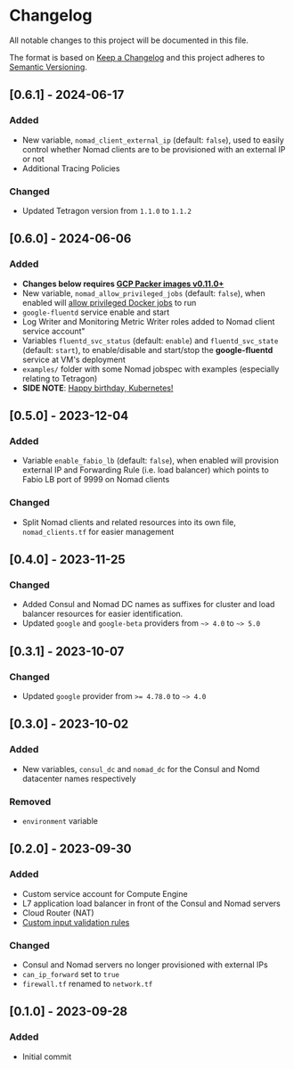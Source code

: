 # Changelog
All notable changes to this project will be documented in this file.

The format is based on [Keep a Changelog](http://keepachangelog.com/en/1.0.0/)
and this project adheres to [Semantic Versioning](http://semver.org/spec/v2.0.0.html).

## [0.6.1] - 2024-06-17
### Added
- New variable, `nomad_client_external_ip` (default: `false`), used to easily control whether Nomad clients are to be provisioned with an external IP or not
- Additional Tracing Policies
### Changed
- Updated Tetragon version from `1.1.0` to `1.1.2`

## [0.6.0] - 2024-06-06
### Added
- **Changes below requires [GCP Packer images v0.11.0+](https://github.com/Neutrollized/packer-gcp-with-githubactions/blob/main/CHANGELOG.md#0110---2024-05-28)**
- New variable, `nomad_allow_privileged_jobs` (default: `false`), when enabled will [allow privileged Docker jobs](https://developer.hashicorp.com/nomad/tutorials/stateful-workloads/stateful-workloads-csi-volumes?in=nomad%2Fstateful-workloads#enable-privileged-docker-jobs) to run
- `google-fluentd` service enable and start 
- Log Writer and Monitoring Metric Writer roles added to Nomad client service account"
- Variables `fluentd_svc_status` (default: `enable`) and `fluentd_svc_state` (default: `start`), to enable/disable and start/stop the **google-fluentd** service at VM's deployment
- `examples/` folder with some Nomad jobspec with examples (especially relating to Tetragon)
- **SIDE NOTE**: [Happy birthday, Kubernetes!](https://www.cncf.io/blog/2024/06/06/unveiling-the-10-year-kubernetes-anniversary-logo/)

## [0.5.0] - 2023-12-04
### Added
- Variable `enable_fabio_lb` (default: `false`), when enabled will provision external IP and Forwarding Rule (i.e. load balancer) which points to Fabio LB port of 9999 on Nomad clients
### Changed
- Split Nomad clients and related resources into its own file, `nomad_clients.tf` for easier management

## [0.4.0] - 2023-11-25
### Changed
- Added Consul and Nomad DC names as suffixes for cluster and load balancer resources for easier identification.
- Updated `google` and `google-beta` providers from `~> 4.0` to `~> 5.0`

## [0.3.1] - 2023-10-07
### Changed
- Updated `google` provider from `>= 4.78.0` to `~> 4.0`

## [0.3.0] - 2023-10-02
### Added
- New variables, `consul_dc` and `nomad_dc` for the Consul and Nomd datacenter names respectively
### Removed
- `environment` variable

## [0.2.0] - 2023-09-30
### Added
- Custom service account for Compute Engine
- L7 application load balancer in front of the Consul and Nomad servers 
- Cloud Router (NAT)
- [Custom input validation rules](https://developer.hashicorp.com/terraform/language/values/variables#custom-validation-rules)
### Changed
- Consul and Nomad servers no longer provisioned with external IPs
- `can_ip_forward` set to `true`
- `firewall.tf` renamed to `network.tf`

## [0.1.0] - 2023-09-28
### Added
- Initial commit
